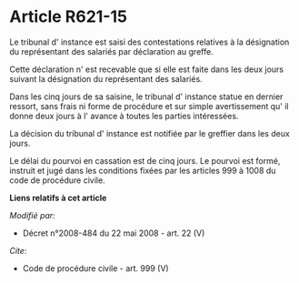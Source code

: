 # Article R621-15

Le tribunal d' instance est saisi des contestations relatives à la désignation du représentant des salariés par déclaration
au greffe. 

Cette déclaration n' est recevable que si elle est faite dans les deux jours suivant la désignation du représentant des
salariés. 

Dans les cinq jours de sa saisine, le tribunal d' instance statue en dernier ressort, sans frais ni forme de procédure et sur
simple avertissement qu' il donne deux jours à l' avance à toutes les parties intéressées. 

La décision du tribunal d' instance est notifiée par le greffier dans les deux jours. 

Le délai du pourvoi en cassation est de cinq jours. Le pourvoi est formé, instruit et jugé dans les conditions fixées par les
articles 999 à 1008 du code de procédure civile.

**Liens relatifs à cet article**

_Modifié par_:

  - Décret n°2008-484 du 22 mai 2008 - art. 22 (V)

_Cite_:

  - Code de procédure civile - art. 999 (V)
